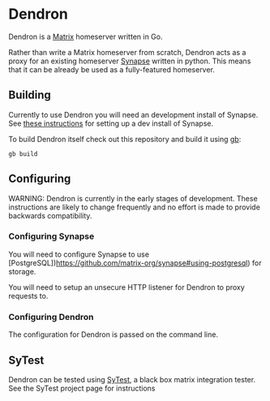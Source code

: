Dendron
=======

Dendron is a [Matrix](https://matrix.org "Matrix") homeserver written in Go.

Rather than write a Matrix homeserver from scratch, Dendron acts as a proxy for
an existing homeserver [Synapse](https://github.com/matrix-org/synapse "Synapse")
written in python. This means that it can be already be used as a fully-featured
homeserver.

Building
--------

Currently to use Dendron you will need an development install of Synapse. See
[these instructions](https://github.com/matrix-org/synapse#synapse-development "Synapse Development") 
for setting up a dev install of Synapse.

To build Dendron itself check out this repository and build it using [gb](https://getgb.io):

    gb build


Configuring
-----------

WARNING: Dendron is currently in the early stages of development. These
instructions are likely to change frequently and no effort is made to provide
backwards compatibility.

### Configuring Synapse

You will need to configure Synapse to use [PostgreSQL])https://github.com/matrix-org/synapse#using-postgresql)
for storage.

You will need to setup an unsecure HTTP listener for Dendron to proxy requests to.

### Configuring Dendron

The configuration for Dendron is passed on the command line.


SyTest
------

Dendron can be tested using [SyTest](https://github.com/matrix-org/sytest#dendron), a 
black box matrix integration tester. See the SyTest project page for instructions
